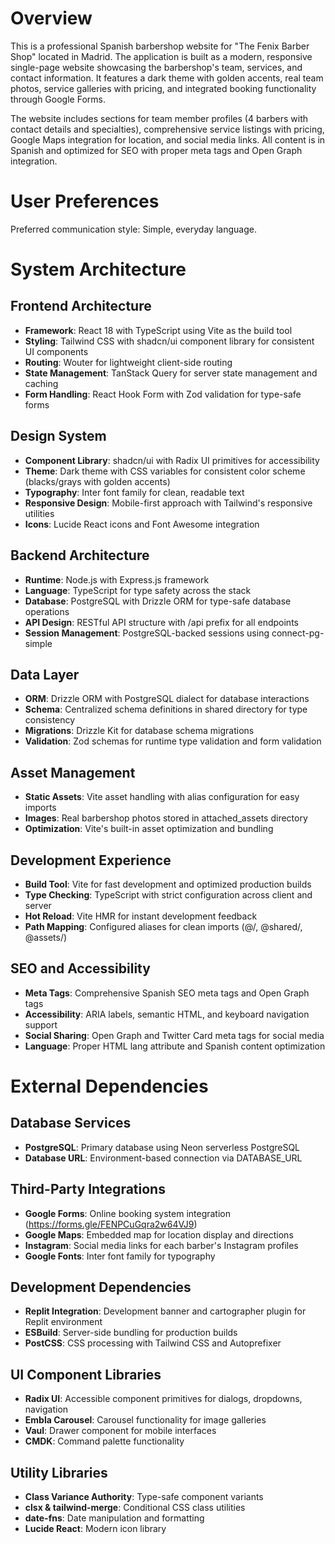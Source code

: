 # Overview

This is a professional Spanish barbershop website for "The Fenix Barber Shop" located in Madrid. The application is built as a modern, responsive single-page website showcasing the barbershop's team, services, and contact information. It features a dark theme with golden accents, real team photos, service galleries with pricing, and integrated booking functionality through Google Forms.

The website includes sections for team member profiles (4 barbers with contact details and specialties), comprehensive service listings with pricing, Google Maps integration for location, and social media links. All content is in Spanish and optimized for SEO with proper meta tags and Open Graph integration.

# User Preferences

Preferred communication style: Simple, everyday language.

# System Architecture

## Frontend Architecture
- **Framework**: React 18 with TypeScript using Vite as the build tool
- **Styling**: Tailwind CSS with shadcn/ui component library for consistent UI components
- **Routing**: Wouter for lightweight client-side routing
- **State Management**: TanStack Query for server state management and caching
- **Form Handling**: React Hook Form with Zod validation for type-safe forms

## Design System
- **Component Library**: shadcn/ui with Radix UI primitives for accessibility
- **Theme**: Dark theme with CSS variables for consistent color scheme (blacks/grays with golden accents)
- **Typography**: Inter font family for clean, readable text
- **Responsive Design**: Mobile-first approach with Tailwind's responsive utilities
- **Icons**: Lucide React icons and Font Awesome integration

## Backend Architecture
- **Runtime**: Node.js with Express.js framework
- **Language**: TypeScript for type safety across the stack
- **Database**: PostgreSQL with Drizzle ORM for type-safe database operations
- **API Design**: RESTful API structure with /api prefix for all endpoints
- **Session Management**: PostgreSQL-backed sessions using connect-pg-simple

## Data Layer
- **ORM**: Drizzle ORM with PostgreSQL dialect for database interactions
- **Schema**: Centralized schema definitions in shared directory for type consistency
- **Migrations**: Drizzle Kit for database schema migrations
- **Validation**: Zod schemas for runtime type validation and form validation

## Asset Management
- **Static Assets**: Vite asset handling with alias configuration for easy imports
- **Images**: Real barbershop photos stored in attached_assets directory
- **Optimization**: Vite's built-in asset optimization and bundling

## Development Experience
- **Build Tool**: Vite for fast development and optimized production builds
- **Type Checking**: TypeScript with strict configuration across client and server
- **Hot Reload**: Vite HMR for instant development feedback
- **Path Mapping**: Configured aliases for clean imports (@/, @shared/, @assets/)

## SEO and Accessibility
- **Meta Tags**: Comprehensive Spanish SEO meta tags and Open Graph tags
- **Accessibility**: ARIA labels, semantic HTML, and keyboard navigation support
- **Social Sharing**: Open Graph and Twitter Card meta tags for social media
- **Language**: Proper HTML lang attribute and Spanish content optimization

# External Dependencies

## Database Services
- **PostgreSQL**: Primary database using Neon serverless PostgreSQL
- **Database URL**: Environment-based connection via DATABASE_URL

## Third-Party Integrations
- **Google Forms**: Online booking system integration (https://forms.gle/FENPCuGqra2w64VJ9)
- **Google Maps**: Embedded map for location display and directions
- **Instagram**: Social media links for each barber's Instagram profiles
- **Google Fonts**: Inter font family for typography

## Development Dependencies
- **Replit Integration**: Development banner and cartographer plugin for Replit environment
- **ESBuild**: Server-side bundling for production builds
- **PostCSS**: CSS processing with Tailwind CSS and Autoprefixer

## UI Component Libraries
- **Radix UI**: Accessible component primitives for dialogs, dropdowns, navigation
- **Embla Carousel**: Carousel functionality for image galleries
- **Vaul**: Drawer component for mobile interfaces
- **CMDK**: Command palette functionality

## Utility Libraries
- **Class Variance Authority**: Type-safe component variants
- **clsx & tailwind-merge**: Conditional CSS class utilities
- **date-fns**: Date manipulation and formatting
- **Lucide React**: Modern icon library